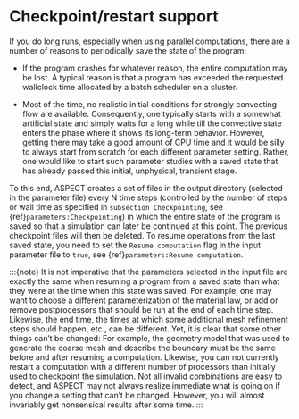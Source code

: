 # Checkpoint/restart support

If you do long runs, especially when using parallel computations, there are a
number of reasons to periodically save the state of the program:

-   If the program crashes for whatever reason, the entire computation may be
    lost. A typical reason is that a program has exceeded the requested
    wallclock time allocated by a batch scheduler on a cluster.

-   Most of the time, no realistic initial conditions for strongly convecting
    flow are available. Consequently, one typically starts with a somewhat
    artificial state and simply waits for a long while till the convective
    state enters the phase where it shows its long-term behavior. However,
    getting there may take a good amount of CPU time and it would be silly to
    always start from scratch for each different parameter setting. Rather,
    one would like to start such parameter studies with a saved state that has
    already passed this initial, unphysical, transient stage.

To this end, ASPECT creates a set of files in
the output directory (selected in the parameter file) every N time steps
(controlled by the number of steps or wall time as specified in
`subsection Checkpointing`, see
{ref}`parameters:Checkpointing`) in which the entire state of
the program is saved so that a simulation can later be continued at this
point. The previous checkpoint files will then be deleted. To resume
operations from the last saved state, you need to set the `Resume computation`
flag in the input parameter file to `true`, see
{ref}`parameters:Resume computation`.

:::{note}
It is not imperative that the parameters selected in the input file are exactly the same
when resuming a program from a saved state than what they were at the time when this state
was saved. For example, one may want to choose a different parameterization of the material law,
or add or remove postprocessors that should be run at the end of each time step. Likewise, the
end time, the times at which some additional mesh refinement steps should happen, etc., can be
different.
Yet, it is clear that some other things can’t be changed: For example, the geometry model that
was used to generate the coarse mesh and describe the boundary must be the same before and
after resuming a computation. Likewise, you can not currently restart a computation with a
different number of processors than initially used to checkpoint the simulation. Not all invalid
combinations are easy to detect, and ASPECT may not always realize immediate what is going on
if you change a setting that can’t be changed. However, you will almost invariably get nonsensical
results after some time.
:::
